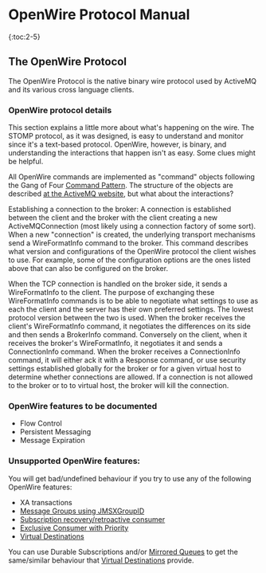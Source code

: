 # OpenWire Protocol Manual

{:toc:2-5}

## The OpenWire Protocol

The OpenWire Protocol is the native binary wire protocol used by ActiveMQ and its various cross language clients.

### OpenWire protocol details
This section explains a little more about what's happening on the wire. The STOMP protocol, as it was designed,
is easy to understand and monitor since it's a text-based protocol. OpenWire, however, is binary,
and understanding the interactions that happen isn't as easy. Some clues might be helpful.

All OpenWire commands are implemented as "command" objects following the Gang of Four [Command Pattern](http://en.wikipedia.org/wiki/Command_pattern).
The structure of the objects are described [at the ActiveMQ website](http://activemq.apache.org/openwire-version-2-specification.html), but
what about the interactions?


Establishing a connection to the broker:
A connection is established between the client and the broker with the client creating a new ActiveMQConnection
(most likely using a connection factory of some sort). When a new "connection" is created, the underlying transport
mechanisms send a WireFormatInfo command to the broker. This command describes what version and configurations of the OpenWire protocol
the client wishes to use. For example, some of the configuration options are the ones listed above that can also be
configured on the broker.

When the TCP connection is handled on the broker side, it sends a WireFormatInfo to the client. The purpose of exchanging
these WireFormatInfo commands is to be able to negotiate what settings to use as each the client and the server has
their own preferred settings. The lowest protocol version between the two is used. When the broker receives the client's
WireFormatInfo command, it negotiates the differences on its side and then sends a BrokerInfo command. Conversely
on the client, when it receives the broker's WireFormatInfo, it negotiates it and sends a ConnectionInfo command. When
the broker receives a ConnectionInfo command, it will either ack it with a Response command, or use security settings established globally
for the broker or for a given virtual host to determine whether connections are allowed. If a connection is not allowed
to the broker or to to virtual host, the broker will kill the connection.

### OpenWire features to be documented

* Flow Control
* Persistent Messaging
* Message Expiration

### Unsupported OpenWire features:

You will get bad/undefined behaviour if you try to use any of the following OpenWire features:

* XA transactions
* [Message Groups using JMSXGroupID](http://activemq.apache.org/message-groups.html)
* [Subscription recovery/retroactive consumer](http://activemq.apache.org/retroactive-consumer.html)
* [Exclusive Consumer with Priority](http://activemq.apache.org/exclusive-consumer.html)
* [Virtual Destinations](http://activemq.apache.org/virtual-destinations.html)

You can use Durable Subscriptions and/or [Mirrored Queues](user-manual.html#Mirrored_Queues) to get
the same/similar behaviour that [Virtual Destinations](http://activemq.apache.org/virtual-destinations.html) provide.

<!-- The following are not really OpenWire features.. but just general brokers features.
* [Network of brokers](http://activemq.apache.org/networks-of-brokers.html)
* [Shared-state Master/Slave](http://activemq.apache.org/shared-file-system-master-slave.html)
* [Startup Destinations](http://activemq.apache.org/configure-startup-destinations.html)
* [Delete inactive dests](http://activemq.apache.org/delete-inactive-destinations.html)
* [JMX](http://activemq.apache.org/jmx.html)
-->
